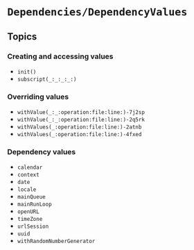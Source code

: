 # ``Dependencies/DependencyValues``

## Topics

### Creating and accessing values

- ``init()``
- ``subscript(_:_:_:_:)``

### Overriding values

- ``withValue(_:_:operation:file:line:)-7j2sp``
- ``withValue(_:_:operation:file:line:)-2q5rk``
- ``withValues(_:operation:file:line:)-2atnb``
- ``withValues(_:operation:file:line:)-4fxed``

### Dependency values

- ``calendar``
- ``context``
- ``date``
- ``locale``
- ``mainQueue``
- ``mainRunLoop``
- ``openURL``
- ``timeZone``
- ``urlSession``
- ``uuid``
- ``withRandomNumberGenerator``
